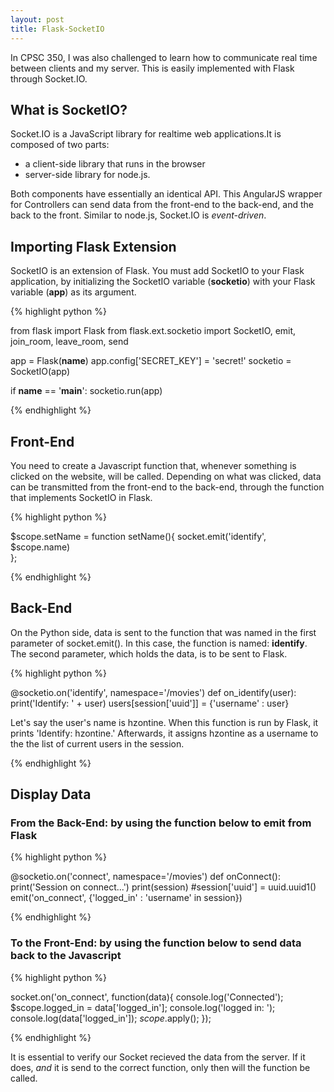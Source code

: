 ```yaml
---
layout: post
title: Flask-SocketIO
---
```


In CPSC 350, I was also challenged to learn how to communicate real time between clients and my server. This is easily implemented with Flask through Socket.IO.

## What is SocketIO?

Socket.IO is a JavaScript library for realtime web applications.It is composed of two parts:
 
  * a client-side library that runs in the browser 
  * server-side library for node.js. 
  
Both components have essentially an identical API. This AngularJS wrapper for Controllers can send data from the front-end to the back-end, and the back to the front. Similar to node.js, Socket.IO is _event-driven_.

## Importing Flask Extension

SocketIO is an extension of Flask. You must add SocketIO to your Flask application, by initializing the SocketIO variable (**socketio**) with your Flask variable (**app**) as its argument.

{% highlight python %}

from flask import Flask
from flask.ext.socketio import SocketIO, emit, join_room, leave_room, send

app = Flask(__name__)
app.config['SECRET_KEY'] = 'secret!'
socketio = SocketIO(app)

if __name__ == '__main__':
    socketio.run(app)

{% endhighlight %}

## Front-End
 You need to create a Javascript function that, whenever something is clicked on the website, will be called. Depending on what was clicked, data can be transmitted from the front-end to the back-end, through the function that implements SocketIO in Flask.

{% highlight python %}

$scope.setName = function setName(){
    socket.emit('identify', $scope.name)  
};

{% endhighlight %}

## Back-End
 On the Python side, data is sent to the function that was named in the first parameter of socket.emit(). In this case, the function is named: **identify**. The second parameter, which holds the data, is to be sent to Flask.

{% highlight python %}

@socketio.on('identify', namespace='/movies')
def on_identify(user):
    print('Identify: ' + user)
    users[session['uuid']] = {'username' : user}
    
Let's say the user's name is hzontine.
When this function is run by Flask, it prints 'Identify: hzontine.' Afterwards, it assigns hzontine as a username to the the list of current users in the session.

{% endhighlight %}

## Display Data

### From the Back-End: by using the function below to emit from Flask
{% highlight python %}

@socketio.on('connect', namespace='/movies')
def onConnect():
    print('Session on connect...')
    print(session)
    #session['uuid'] = uuid.uuid1()
    emit('on_connect', {'logged_in' : 'username' in session})
    
{% endhighlight %}

### To the Front-End: by using the function below to send data back to the Javascript


{% highlight python %}

socket.on('on_connect', function(data){
       console.log('Connected'); 
       $scope.logged_in = data['logged_in'];
       console.log('logged in: ');
       console.log(data['logged_in']);
       $scope.$apply();
});

{% endhighlight %}

It is essential to verify our Socket recieved the data from the server. If it does, _and_ it is send to the correct function, only then will the function be called.


